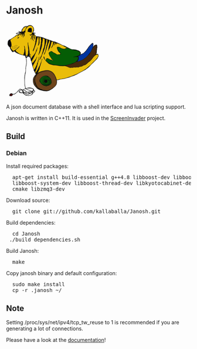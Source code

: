 Janosh
======

![ducktiger](/logo.png?raw=true "logo")

A json document database with a shell interface and lua scripting support.

Janosh is written in C++11. It is used in the [ScreenInvader](https://github.com/Metalab/ScreenInvader) project.

## Build

### Debian

Install required packages:
<pre>
  apt-get install build-essential g++4.8 libboost-dev libboost-filesystem-dev \
  libboost-system-dev libboost-thread-dev libkyotocabinet-dev libluajit-5.1-dev \
  cmake libzmq3-dev
</pre>

Download source:
<pre>
  git clone git://github.com/kallaballa/Janosh.git
</pre>

Build dependencies:
<pre>
  cd Janosh
 ./build_dependencies.sh
</pre>

Build Janosh:
<pre>
  make
</pre>

Copy janosh binary and default configuration:
<pre>
  sudo make install
  cp -r .janosh ~/
</pre>

## Note

Setting /proc/sys/net/ipv4/tcp_tw_reuse to 1 is recommended if you are generating a lot of connections.


Please have a look at the [documentation](https://github.com/kallaballa/Janosh/wiki/Home)!
